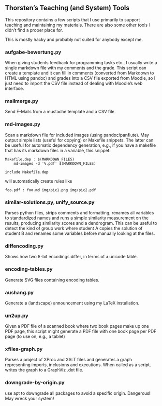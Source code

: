 ## Thorsten’s Teaching (and System) Tools

This repository contains a few scripts that I use primarily to support teaching and maintaining my materials. There are also some other tools I didn’t find a proper place for.

This is mostly hacky and probably not suited for anybody except me. 

### aufgabe-bewertung.py

When giving students feedback for programming tasks etc., I usually write a single markdown file with my comments and the grade. This script can create a template and it can fill in comments (converted from Markdown to HTML using pandoc) and grades into a CSV file exported from Moodle, so I just need to import the CSV file instead of dealing with Moodle’s web interface.


### mailmerge.py

Send E-Mails from a mustache template and a CSV file.

### md-images.py

Scan a markdown file for included images (using pandoc/panflute). May output simple lists (useful for copying) or Makefile snippets. The latter can be useful for automatic dependency generation, e.g., if you have a makefile that has its markdown files in a variable, this snippet:

```make
Makefile.dep : $(MARKDOWN_FILES)
    md-images -d '%.pdf' $(MARKDOWN_FILES)

include Makefile.dep
```

will automatically create rules like

```make
foo.pdf : foo.md img/pic1.png img/pic2.pdf
```


### similar-solutions.py, unify_source.py

Parses python files, strips comments and formatting, renames all variables to standardized names and runs a simple similarity measurement on the results, producing similarity scores and a dendrogram. This can be useful to detect the kind of group work where student A copies the solution of student B and renames some variables before manually looking at the files.

### diffencoding.py

Shows how two 8-bit encodings differ, in terms of a unicode table.

### encoding-tables.py

Generate SVG files containing encoding tables.

### aushang.py

Generate a (landscape) announcement using my LaTeX installation. 

### un2up.py

Given a PDF file of a scanned book where two book pages make up one PDF page, this script might generate a PDF file with one book page per PDF page (to use on, e.g., a tablet)

### xfiles-graph.py

Parses a project of XProc and XSLT files and generates a graph representing imports, inclusions and executions. When called as a script, writes the graph to a GraphViz .dot file.


### downgrade-by-origin.py

use apt to downgrade all packages to avoid a specific origin. Dangerous! May wreck your system!
